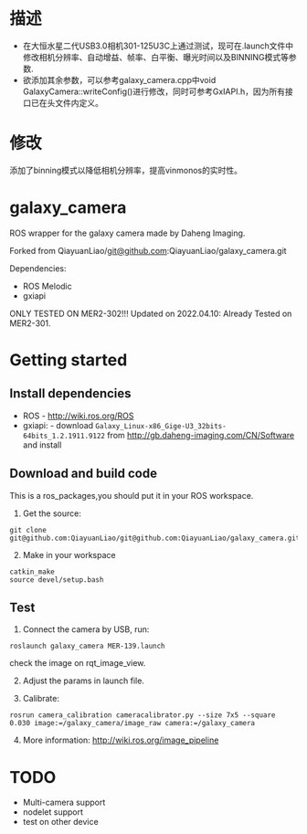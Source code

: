 # 描述

- 在大恒水星二代USB3.0相机301-125U3C上通过测试，现可在.launch文件中修改相机分辨率、自动增益、帧率、白平衡、曝光时间以及BINNING模式等参数.
- 欲添加其余参数，可以参考galaxy_camera.cpp中void GalaxyCamera::writeConfig()进行修改，同时可参考GxIAPI.h，因为所有接口已在头文件内定义。

# 修改
 
 添加了binning模式以降低相机分辨率，提高vinmonos的实时性。

# galaxy_camera
ROS wrapper for the galaxy camera made by Daheng Imaging.

Forked from QiayuanLiao/git@github.com:QiayuanLiao/galaxy_camera.git

Dependencies:
- ROS Melodic
- gxiapi

ONLY TESTED ON MER2-302!!!
Updated on 2022.04.10: Already Tested on MER2-301. 

# Getting started 
## Install dependencies
- ROS - http://wiki.ros.org/ROS
- gxiapi: - download `Galaxy_Linux-x86_Gige-U3_32bits-64bits_1.2.1911.9122` from 
http://gb.daheng-imaging.com/CN/Software and install

## Download and build code
This is a ros_packages,you should put it in your ROS workspace.
1. Get the source:
```
git clone git@github.com:QiayuanLiao/git@github.com:QiayuanLiao/galaxy_camera.git
```
2. Make in your workspace
```
catkin_make
source devel/setup.bash
```
## Test
1. Connect the camera by USB, run:
```
roslaunch galaxy_camera MER-139.launch
```
check the image on rqt_image_view.

2. Adjust the params in launch file.


3. Calibrate:
```
rosrun camera_calibration cameracalibrator.py --size 7x5 --square 0.030 image:=/galaxy_camera/image_raw camera:=/galaxy_camera
```

4. More information:
http://wiki.ros.org/image_pipeline

# TODO
- Multi-camera support
- nodelet support
- test on other device
